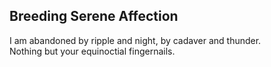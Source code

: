 Breeding Serene Affection
-------------------------
I am abandoned by ripple and night, by cadaver and thunder.  
Nothing but your equinoctial fingernails.  
